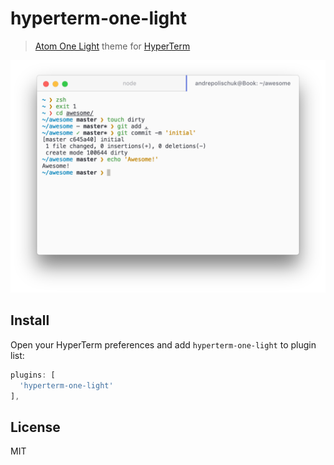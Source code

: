 # hyperterm-one-light

> [Atom One Light][one-light] theme for [HyperTerm][hyperterm]

![](screenshot.png)

## Install

Open your HyperTerm preferences and add `hyperterm-one-light` to plugin list:

```js
plugins: [
  'hyperterm-one-light'
],
```

## License

MIT

[one-light]: https://github.com/atom/one-light-syntax
[hyperterm]: https://hyperterm.org
